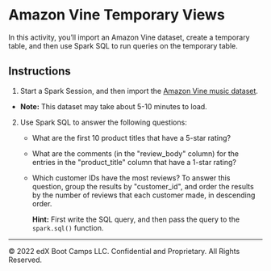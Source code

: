 # Amazon Vine Temporary Views

In this activity, you’ll import an Amazon Vine dataset, create a temporary table, and then use Spark SQL to run queries on the temporary table.

## Instructions

1. Start a Spark Session, and then import the [Amazon Vine music dataset](https://s3.amazonaws.com/amazon-reviews-pds/tsv/amazon_reviews_us_Music_v1_00.tsv.gz). 

  * **Note:** This dataset may take about 5-10 minutes to load. 

2. Use Spark SQL to answer the following questions:

    * What are the first 10 product titles that have a 5-star rating?

    * What are the comments (in the "review_body" column) for the entries in the "product_title" column that have a 1-star rating?

    * Which customer IDs have the most reviews? To answer this question, group the results by "customer_id", and order the results by the number of reviews that each customer made, in descending order.

      **Hint:** First write the SQL query, and then pass the query to the `spark.sql()` function.

---

© 2022 edX Boot Camps LLC. Confidential and Proprietary. All Rights Reserved.